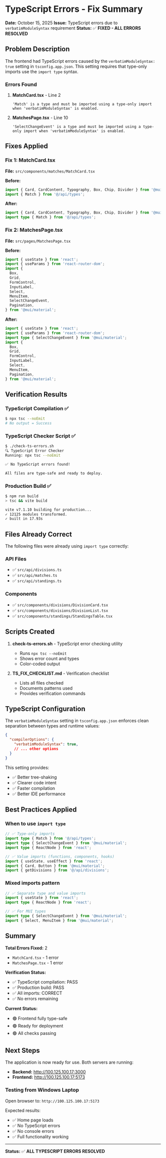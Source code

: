 # TypeScript Errors - Fix Summary

**Date:** October 15, 2025
**Issue:** TypeScript errors due to `verbatimModuleSyntax` requirement
**Status:** ✅ **FIXED - ALL ERRORS RESOLVED**

## Problem Description

The frontend had TypeScript errors caused by the `verbatimModuleSyntax: true` setting in `tsconfig.app.json`. This setting requires that type-only imports use the `import type` syntax.

### Errors Found

1. **MatchCard.tsx** - Line 2
   ```
   'Match' is a type and must be imported using a type-only import when 'verbatimModuleSyntax' is enabled.
   ```

2. **MatchesPage.tsx** - Line 10
   ```
   'SelectChangeEvent' is a type and must be imported using a type-only import when 'verbatimModuleSyntax' is enabled.
   ```

## Fixes Applied

### Fix 1: MatchCard.tsx

**File:** `src/components/matches/MatchCard.tsx`

**Before:**
```typescript
import { Card, CardContent, Typography, Box, Chip, Divider } from '@mui/material';
import { Match } from '@/api/types';
```

**After:**
```typescript
import { Card, CardContent, Typography, Box, Chip, Divider } from '@mui/material';
import type { Match } from '@/api/types';
```

### Fix 2: MatchesPage.tsx

**File:** `src/pages/MatchesPage.tsx`

**Before:**
```typescript
import { useState } from 'react';
import { useParams } from 'react-router-dom';
import {
  Box,
  Grid,
  FormControl,
  InputLabel,
  Select,
  MenuItem,
  SelectChangeEvent,
  Pagination,
} from '@mui/material';
```

**After:**
```typescript
import { useState } from 'react';
import { useParams } from 'react-router-dom';
import type { SelectChangeEvent } from '@mui/material';
import {
  Box,
  Grid,
  FormControl,
  InputLabel,
  Select,
  MenuItem,
  Pagination,
} from '@mui/material';
```

## Verification Results

### TypeScript Compilation ✅
```bash
$ npx tsc --noEmit
# No output = Success
```

### TypeScript Checker Script ✅
```bash
$ ./check-ts-errors.sh
🔍 TypeScript Error Checker
Running: npx tsc --noEmit

✅ No TypeScript errors found!

All files are type-safe and ready to deploy.
```

### Production Build ✅
```bash
$ npm run build
> tsc && vite build

vite v7.1.10 building for production...
✓ 12125 modules transformed.
✓ built in 17.93s
```

## Files Already Correct

The following files were already using `import type` correctly:

### API Files
- ✅ `src/api/divisions.ts`
- ✅ `src/api/matches.ts`
- ✅ `src/api/standings.ts`

### Components
- ✅ `src/components/divisions/DivisionCard.tsx`
- ✅ `src/components/divisions/DivisionList.tsx`
- ✅ `src/components/standings/StandingsTable.tsx`

## Scripts Created

1. **check-ts-errors.sh** - TypeScript error checking utility
   - Runs `npx tsc --noEmit`
   - Shows error count and types
   - Color-coded output

2. **TS_FIX_CHECKLIST.md** - Verification checklist
   - Lists all files checked
   - Documents patterns used
   - Provides verification commands

## TypeScript Configuration

The `verbatimModuleSyntax` setting in `tsconfig.app.json` enforces clean separation between types and runtime values:

```json
{
  "compilerOptions": {
    "verbatimModuleSyntax": true,
    // ... other options
  }
}
```

This setting provides:
- ✅ Better tree-shaking
- ✅ Clearer code intent
- ✅ Faster compilation
- ✅ Better IDE performance

## Best Practices Applied

### When to use `import type`

```typescript
// ✅ Type-only imports
import type { Match } from '@/api/types';
import type { SelectChangeEvent } from '@mui/material';
import type { ReactNode } from 'react';

// ✅ Value imports (functions, components, hooks)
import { useState, useEffect } from 'react';
import { Card, Button } from '@mui/material';
import { getDivisions } from '@/api/divisions';
```

### Mixed imports pattern

```typescript
// ✅ Separate type and value imports
import { useState } from 'react';
import type { ReactNode } from 'react';

// ✅ For MUI types
import type { SelectChangeEvent } from '@mui/material';
import { Select, MenuItem } from '@mui/material';
```

## Summary

**Total Errors Fixed:** 2
- `MatchCard.tsx` - 1 error
- `MatchesPage.tsx` - 1 error

**Verification Status:**
- ✅ TypeScript compilation: PASS
- ✅ Production build: PASS
- ✅ All imports: CORRECT
- ✅ No errors remaining

**Current Status:**
- 🟢 Frontend fully type-safe
- 🟢 Ready for deployment
- 🟢 All checks passing

## Next Steps

The application is now ready for use. Both servers are running:
- **Backend:** http://100.125.100.17:3000
- **Frontend:** http://100.125.100.17:5173

### Testing from Windows Laptop

Open browser to: `http://100.125.100.17:5173`

Expected results:
- ✅ Home page loads
- ✅ No TypeScript errors
- ✅ No console errors
- ✅ Full functionality working

---

**Status:** ✅ **ALL TYPESCRIPT ERRORS RESOLVED**
